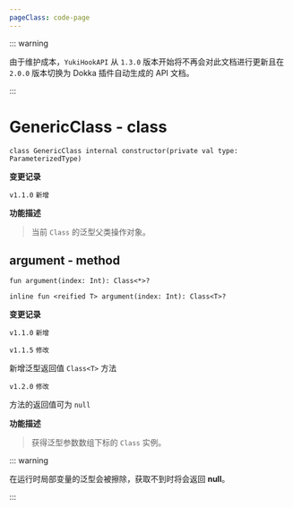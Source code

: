 ```yaml
---
pageClass: code-page
---
```


::: warning

由于维护成本，`YukiHookAPI` 从 `1.3.0` 版本开始将不再会对此文档进行更新且在 `2.0.0` 版本切换为 Dokka 插件自动生成的 API 文档。

:::

# GenericClass <span class="symbol">- class</span>

```kotlin:no-line-numbers
class GenericClass internal constructor(private val type: ParameterizedType)
```

**变更记录**

`v1.1.0` `新增`

**功能描述**

> 当前 `Class` 的泛型父类操作对象。

## argument <span class="symbol">- method</span>

```kotlin:no-line-numbers
fun argument(index: Int): Class<*>?
```

```kotlin:no-line-numbers
inline fun <reified T> argument(index: Int): Class<T>?
```

**变更记录**

`v1.1.0` `新增`

`v1.1.5` `修改`

新增泛型返回值 `Class<T>` 方法

`v1.2.0` `修改`

方法的返回值可为 `null`

**功能描述**

> 获得泛型参数数组下标的 `Class` 实例。

::: warning

在运行时局部变量的泛型会被擦除，获取不到时将会返回 **null**。

:::